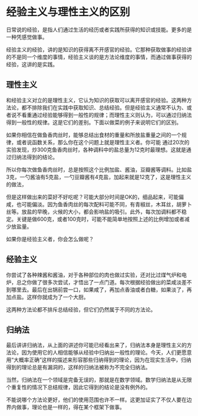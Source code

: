 # 经验主义与理性主义的区别

日常说的经验，是指人们通过生活的经历或者实践所获得的知识或技能。更多的是一种凭感觉做事。

经验主义的经验，讲的是知识的获得离不开感官的经验。它那种获取做事的经验讲的不是同一个维度的事情，经验主义谈的是方法论维度的事情，而通过做事获得的经验，这讲的是实践。

## 理性主义

和经验主义对立的是理性主义，它认为知识的获取可以离开感官的经验。这两种方法论，都不排除我们在实践中获取知识、总结经验。但是经验主义通常不认为、或者说不看重通过经验能够得到一般性的规律；而理性主义则认为，可以通过归纳法得到一般性的规律。这是它们的差别。下面以做菜的例子来说明它们的区别。

如果你相信在做鱼香肉丝时，能够总结出食材的重量和所放盐重量之间的一个规律，或者说函数关系，那么你在这个问题上就是理性主义者。你可能 通过20次的实验发现，炒300克鱼香肉丝时，各种调料中的盐总量为12克时最理想。这就是通过归纳法得到的结论。

所以你每次做鱼香肉丝时，总是按照这个比例加盐、酱油，豆瓣酱等调料。比如盐3克，一勺酱油有5克盐，一勺豆瓣酱有4克盐，加起来就是12克了，这是理性主义的做法，

但是这样做出来的菜好不好吃呢？可能大部分时间是OK的，细品起来，可能偏咸，也可能偏淡。因为鱼香肉丝的每次配料可能不同，有青椒丝，木耳丝，胡萝卜丝等。放盐的早晚，火候的大小，都会影响盐的吸引。此外，每次加调料都不稳定。关键是做600克，或者100克时，可能不能简单地按照上述的比例增加或者减少放盐量。

如果你是经验主义者，你会怎么做呢？

## 经验主义

你尝试了各种辣酱和酱油，对于各种部位的肉也做过实验，还对比过煤气炉和电炉，总之你做了很多次尝试，才悟出了一点门道。每次根据经验做出的菜咸淡差不到哪里去。最后在出锅前尝一口，如果咸了，再加点香油或者白糖，如果淡了，再加点盐。这样你就成为了一个大厨。

这两种方法论都不排斥总结经验，但它们仍然属于不同的方法论。

## 归纳法

最后讲讲归纳法，从上面的讲述你可能已经看出来了，归纳法本身是理性主义的方法论，因为使用它的人相信能够从经验中归纳出一般性的理论。今天，人们更愿意用“大概率正确”这样的描述来形容那些归纳得到的理论，因为在现实生活中，归纳得到的理论总是有漏洞的，这样的归纳法被称为不完全归纳法。

当然，归纳法在一个领域是完备无误的，那就是在数学领域。数学归纳法是从无限个重复性的情况下总结规律，因此它得到的结论是没有例外的。

不能说哪个方法论更好，他们的使用范围也许不一样。这更加证实了不仅人要在边界内做事，理论也是一样的，得在某个框架下做事。



